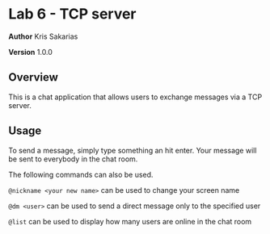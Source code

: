 # Lab 6 - TCP server

**Author** Kris Sakarias

**Version** 1.0.0

## Overview
This is a chat application that allows users to exchange messages via a TCP server.

## Usage
To send a message, simply type something an hit enter. Your message will be sent to everybody in the chat room.

The following commands can also be used.

`@nickname <your new name>` can be used to change your screen name

`@dm <user>` can be used to send a direct message only to the specified user

`@list` can be used to display how many users are online in the chat room
